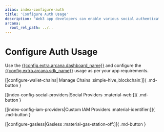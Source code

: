 ```yaml
---
alias: index-configure-auth
title: 'Configure Auth Usage'
description: 'Web3 app developers can enable various social authentication providers or custom IAM providers to onboard users in the app.'
arcana:
  root_rel_path: ../..
---
```


# Configure Auth Usage

Use the [{{config.extra.arcana.dashboard_name}}]({{page.meta.arcana.root_rel_path}}/concepts/dashboard.md) and configure the [{{config.extra.arcana.sdk_name}}]({{page.meta.arcana.root_rel_path}}/concepts/authsdk.md) usage as per your app requirements.

[[configure-wallet-chains| Manage Chains :simple-hive_blockchain:]]{ .md-button }

[[index-config-social-providers|Social Providers :material-web:]]{ .md-button }

[[index-config-iam-providers|Custom IAM Providers :material-identifier:]]{ .md-button }

[[configure-gasless|Gasless :material-gas-station-off:]]{ .md-button }

